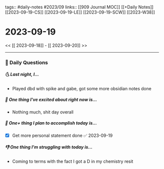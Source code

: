 tags:: #daily-notes #2023/09
links:: [[909 Journal MOC]] [[+Daily Notes]] [[2023-09-19-CS]] [[2023-09-19-LE]] [[2023-09-19-SCW]] [[2023-W38]]

# 2023-09-19

<< [[ 2023-09-18]] - [[ 2023-09-20]] >>

---
### 📅 Daily Questions
##### 🌜 Last night, I...
- Played dbd with spike and gabe, got some more obsidian notes done

##### 🙌 One thing I've excited about right now is...
- Nothing much, shit day overall

##### 🚀 One+ thing I plan to accomplish today is...
- [x] Get more personal statement done ✅ 2023-09-19

##### 👎 One thing I'm struggling with today is...
- Coming to terms with the fact I got a D in my chemistry resit